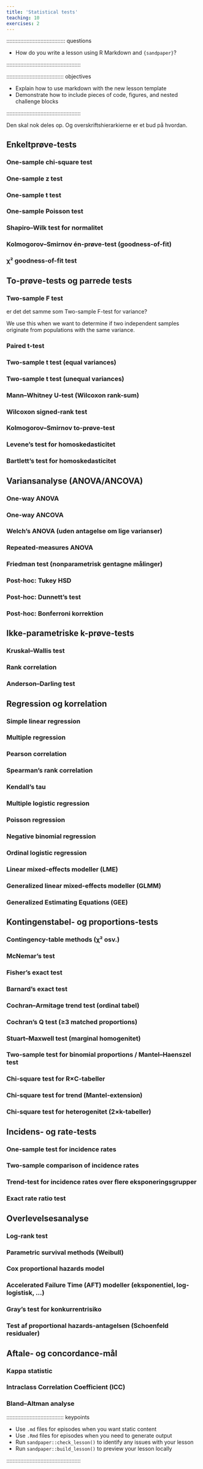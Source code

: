 ```yaml
---
title: 'Statistical tests'
teaching: 10
exercises: 2
---
```


:::::::::::::::::::::::::::::::::::::: questions 

- How do you write a lesson using R Markdown and `{sandpaper}`?

::::::::::::::::::::::::::::::::::::::::::::::::

::::::::::::::::::::::::::::::::::::: objectives

- Explain how to use markdown with the new lesson template
- Demonstrate how to include pieces of code, figures, and nested challenge blocks

::::::::::::::::::::::::::::::::::::::::::::::::

Den skal nok deles op. Og overskriftshierarkierne er et bud på hvordan.


## Enkeltprøve-tests

### One-sample chi-square test

### One-sample z test

### One-sample t test

### One-sample Poisson test

### Shapiro–Wilk test for normalitet

### Kolmogorov–Smirnov én-prøve-test (goodness-of-fit)

### χ² goodness-of-fit test

## To-prøve-tests og parrede tests

### Two-sample F test


er det det samme som Two-sample F-test for variance?

We use this when we want to determine if two independent samples originate
from populations with the same variance.


### Paired t-test




### Two-sample t test (equal variances)

### Two-sample t test (unequal variances)

### Mann–Whitney U-test (Wilcoxon rank-sum)

### Wilcoxon signed-rank test

### Kolmogorov–Smirnov to-prøve-test

### Levene’s test for homoskedasticitet

### Bartlett’s test for homoskedasticitet

## Variansanalyse (ANOVA/ANCOVA)

### One-way ANOVA

### One-way ANCOVA

### Welch’s ANOVA (uden antagelse om lige varianser)

### Repeated-measures ANOVA

### Friedman test (nonparametrisk gentagne målinger)

### Post-hoc: Tukey HSD

### Post-hoc: Dunnett’s test

### Post-hoc: Bonferroni korrektion

## Ikke-parametriske k-prøve-tests

### Kruskal–Wallis test

### Rank correlation

### Anderson–Darling test

## Regression og korrelation

### Simple linear regression

### Multiple regression

### Pearson correlation

### Spearman’s rank correlation

### Kendall’s tau

### Multiple logistic regression

### Poisson regression

### Negative binomial regression

### Ordinal logistic regression

### Linear mixed-effects modeller (LME)

### Generalized linear mixed-effects modeller (GLMM)

### Generalized Estimating Equations (GEE)

## Kontingenstabel- og proportions-tests

### Contingency-table methods (χ² osv.)

### McNemar’s test

### Fisher’s exact test

### Barnard’s exact test

### Cochran–Armitage trend test (ordinal tabel)

### Cochran’s Q test (≥3 matched proportions)

### Stuart–Maxwell test (marginal homogenitet)

### Two-sample test for binomial proportions / Mantel–Haenszel test

### Chi-square test for R×C-tabeller

### Chi-square test for trend (Mantel-extension)

### Chi-square test for heterogenitet (2×k-tabeller)

## Incidens- og rate-tests

### One-sample test for incidence rates

### Two-sample comparison of incidence rates

### Trend-test for incidence rates over flere eksponeringsgrupper

### Exact rate ratio test

## Overlevelsesanalyse

### Log-rank test

### Parametric survival methods (Weibull)

### Cox proportional hazards model

### Accelerated Failure Time (AFT) modeller (eksponentiel, log-logistisk, …)

### Gray’s test for konkurrentrisiko

### Test af proportional hazards-antagelsen (Schoenfeld residualer)

## Aftale- og concordance-mål

### Kappa statistic

### Intraclass Correlation Coefficient (ICC)

### Bland–Altman analyse


::::::::::::::::::::::::::::::::::::: keypoints 

- Use `.md` files for episodes when you want static content
- Use `.Rmd` files for episodes when you need to generate output
- Run `sandpaper::check_lesson()` to identify any issues with your lesson
- Run `sandpaper::build_lesson()` to preview your lesson locally

::::::::::::::::::::::::::::::::::::::::::::::::

